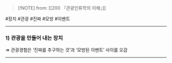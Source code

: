  > [!NOTE] from: [[200 『관광인류학의 이해』]]

 #장치 #관광 #진짜 #모방 #이벤트 

--- 
### 1) 관광을 만들어 내는 장치
⇒ 관광경험은 ‘진짜를 추구하는 것’과 ‘모방된 이벤트’ 사이를 오감



--- 
